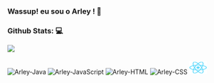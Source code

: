 ### Wassup! eu sou o Arley ! 👑
### Github Stats: 💻
<div className="gitStatus">
 <img height="180em" src="https://github-readme-stats.vercel.app/api?username=arleytip&show_icons=true&theme=codeSTACKr">
</div>
<div className= "Linguagens" style="display: inline-block" style="align: center"><br>
  <img allign= "center" alt= "Arley-Java" height= '30em' width='40' src="https://cdn.jsdelivr.net/gh/devicons/devicon@latest/icons/java/java-plain.svg"/>
  <img allign= "center" alt= "Arley-JavaScript" height= '30em' width='40' src="https://cdn.jsdelivr.net/gh/devicons/devicon@latest/icons/javascript/javascript-plain.svg"/>
  <img allign= "center" alt= "Arley-HTML" height= '30em' width='40' src="https://cdn.jsdelivr.net/gh/devicons/devicon@latest/icons/html5/html5-plain.svg">
  <img allign= "center" alt= "Arley-CSS" height= '30em' width='40' src="https://cdn.jsdelivr.net/gh/devicons/devicon@latest/icons/css3/css3-plain.svg">
  <img allign= "center" alt= "Arley-CSS" height= '30em' width='40' src="https://raw.githubusercontent.com/devicons/devicon/master/icons/react/react-original.svg">
</div>
